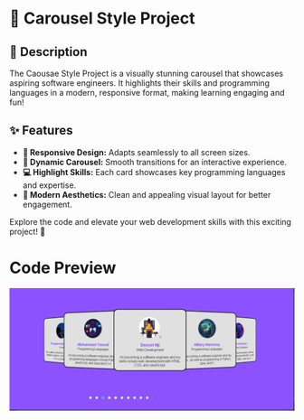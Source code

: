 # 🌟 Carousel Style Project

## 📝 Description
The Caousae Style Project is a visually stunning carousel that showcases aspiring software engineers. It highlights their skills and programming languages in a modern, responsive format, making learning engaging and fun!

## ✨ Features
- **📱 Responsive Design:** Adapts seamlessly to all screen sizes.
- **🎡 Dynamic Carousel:** Smooth transitions for an interactive experience.
- **💻 Highlight Skills:** Each card showcases key programming languages and expertise.
- **🎨 Modern Aesthetics:** Clean and appealing visual layout for better engagement.


Explore the code and elevate your web development skills with this exciting project! 🚀

# Code Preview  

<img src="https://github.com/programmingpioneer/Caousae-Style-Project-Using-HTML-CSS/blob/9266b6a6883ccc1a22194aaa6164723374a83113/Caousae%20Style%20Project%20Using%20HTML%20CSS/images/Coutput.png" />
